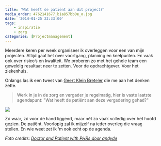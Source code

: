 ```yaml
---
title: 'Wat heeft de patiënt aan dit project?'
media_order: 4762141677_b1a857bb0e_o.jpg
date: '2014-01-25 22:33:00'
tags:
    - inspiratie
    - zorg
categories: [Projectmanagement]
---
```


Meerdere keren per week organiseer ik overleggen voor een van mijn projecten. Altijd gaat het over voortgang, planning en knelpunten. En vaak ook over risico’s en kwaliteit. We proberen zo met het gehele team een geweldig resultaat neer te zetten. Voor de opdrachtgever. Voor het ziekenhuis.

Onlangs las ik een tweet van [Geert Klein Breteler](https://twitter.com/geertkb) die me aan het denken zette.

> Werk in je in de zorg en vergader je regelmatig, hier is vaste laatste agendapunt: "Wat heeft de patiënt aan deze vergadering gehad?"

![](https://twitter.com/geertkb/status/410543453794476032)

Zó waar, zó voor de hand liggend, maar nét zo vaak volledig over het hoofd gezien. De patiënt. Voorlopig zal ik mijzelf na ieder overleg die vraag stellen. En wie weet zet ik ‘m ook echt op de agenda.

_Foto credits: [Doctor and Patient with PHRs door andyde](https://flic.kr/p/8fPdNZ)_